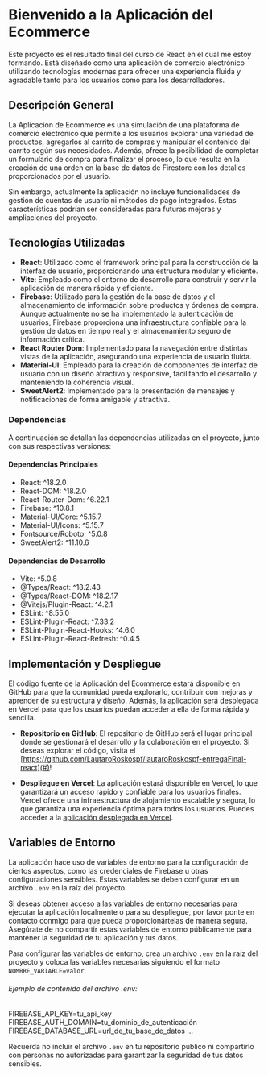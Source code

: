 # Bienvenido a la Aplicación del Ecommerce

Este proyecto es el resultado final del curso de React en el cual me estoy formando. Está diseñado como una aplicación de comercio electrónico utilizando tecnologías modernas para ofrecer una experiencia fluida y agradable tanto para los usuarios como para los desarrolladores.

## Descripción General

La Aplicación de Ecommerce es una simulación de una plataforma de comercio electrónico que permite a los usuarios explorar una variedad de productos, agregarlos al carrito de compras y manipular el contenido del carrito según sus necesidades. Además, ofrece la posibilidad de completar un formulario de compra para finalizar el proceso, lo que resulta en la creación de una orden en la base de datos de Firestore con los detalles proporcionados por el usuario.

Sin embargo, actualmente la aplicación no incluye funcionalidades de gestión de cuentas de usuario ni métodos de pago integrados. Estas características podrían ser consideradas para futuras mejoras y ampliaciones del proyecto.

## Tecnologías Utilizadas

- **React**: Utilizado como el framework principal para la construcción de la interfaz de usuario, proporcionando una estructura modular y eficiente.
- **Vite**: Empleado como el entorno de desarrollo para construir y servir la aplicación de manera rápida y eficiente.
- **Firebase**: Utilizado para la gestión de la base de datos y el almacenamiento de información sobre productos y órdenes de compra. Aunque actualmente no se ha implementado la autenticación de usuarios, Firebase proporciona una infraestructura confiable para la gestión de datos en tiempo real y el almacenamiento seguro de información crítica.
- **React Router Dom**: Implementado para la navegación entre distintas vistas de la aplicación, asegurando una experiencia de usuario fluida.
- **Material-UI**: Empleado para la creación de componentes de interfaz de usuario con un diseño atractivo y responsive, facilitando el desarrollo y manteniendo la coherencia visual.
- **SweetAlert2**: Implementado para la presentación de mensajes y notificaciones de forma amigable y atractiva.

### Dependencias

A continuación se detallan las dependencias utilizadas en el proyecto, junto con sus respectivas versiones:

#### Dependencias Principales

- React: ^18.2.0
- React-DOM: ^18.2.0
- React-Router-Dom: ^6.22.1
- Firebase: ^10.8.1
- Material-UI/Core: ^5.15.7
- Material-UI/Icons: ^5.15.7
- Fontsource/Roboto: ^5.0.8
- SweetAlert2: ^11.10.6

#### Dependencias de Desarrollo

- Vite: ^5.0.8
- @Types/React: ^18.2.43
- @Types/React-DOM: ^18.2.17
- @Vitejs/Plugin-React: ^4.2.1
- ESLint: ^8.55.0
- ESLint-Plugin-React: ^7.33.2
- ESLint-Plugin-React-Hooks: ^4.6.0
- ESLint-Plugin-React-Refresh: ^0.4.5

## Implementación y Despliegue

El código fuente de la Aplicación del Ecommerce estará disponible en GitHub para que la comunidad pueda explorarlo, contribuir con mejoras y aprender de su estructura y diseño. Además, la aplicación será desplegada en Vercel para que los usuarios puedan acceder a ella de forma rápida y sencilla.

- **Repositorio en GitHub**: El repositorio de GitHub será el lugar principal donde se gestionará el desarrollo y la colaboración en el proyecto. Si deseas explorar el código, visita el [https://github.com/LautaroRoskospf/lautaroRoskospf-entregaFinal-react](#)!

- **Despliegue en Vercel**: La aplicación estará disponible en Vercel, lo que garantizará un acceso rápido y confiable para los usuarios finales. Vercel ofrece una infraestructura de alojamiento escalable y segura, lo que garantiza una experiencia óptima para todos los usuarios. Puedes acceder a la [aplicación desplegada en Vercel](#).

## Variables de Entorno

La aplicación hace uso de variables de entorno para la configuración de ciertos aspectos, como las credenciales de Firebase u otras configuraciones sensibles. Estas variables se deben configurar en un archivo `.env` en la raíz del proyecto.

Si deseas obtener acceso a las variables de entorno necesarias para ejecutar la aplicación localmente o para su despliegue, por favor ponte en contacto conmigo para que pueda proporcionártelas de manera segura. Asegúrate de no compartir estas variables de entorno públicamente para mantener la seguridad de tu aplicación y tus datos.

Para configurar las variables de entorno, crea un archivo `.env` en la raíz del proyecto y coloca las variables necesarias siguiendo el formato `NOMBRE_VARIABLE=valor`.

###### Ejemplo de contenido del archivo .env:

FIREBASE_API_KEY=tu_api_key
FIREBASE_AUTH_DOMAIN=tu_dominio_de_autenticación
FIREBASE_DATABASE_URL=url_de_tu_base_de_datos
...

Recuerda no incluir el archivo `.env` en tu repositorio público ni compartirlo con personas no autorizadas para garantizar la seguridad de tus datos sensibles.
